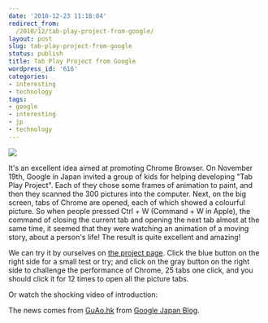 ```yaml
---
date: '2010-12-23 11:18:04'
redirect_from:
  /2010/12/tab-play-project-from-google/
layout: post
slug: tab-play-project-from-google
status: publish
title: Tab Play Project from Google
wordpress_id: '616'
categories:
- interesting
- technology
tags:
- google
- interesting
- jp
- technology
---
```


![](http://storage.live.com/items/EC6B0834F33461C1!131?filename=tab-play-project-title.png)



It's an excellent idea aimed at promoting Chrome Browser.
On November 19th, Google in Japan invited a group of kids for helping developing "Tab Play Project". Each of they chose some frames of animation to paint, and then they scanned the 300 pictures into the computer. Next, on the big screen, tabs of Chrome are opened, each of which showed a colourful picture. So when people pressed Ctrl + W (Command + W in Apple), the command of closing the current tab and opening the next tab almost at the same time, it seemed that they were watching an animation of a moving story, about a person's life! The result is quite excellent and amazing!


We can try it by ourselves on [the project page](http://www.morewithgoogle.jp/tabplay/).
Click the blue button on the right side for a small test or try; and click on the gray button on the right side to challenge the performance of Chrome, 25 tabs one click, and you should click it for 12 times to open all the picture tabs.

Or watch the shocking video of introduction:


The news comes from [GuAo.hk](http://www.guao.hk/posts/google-japan-tab-play-project.html) from [Google Japan Blog](http://googlejapan.blogspot.com/2010/12/google-tab-play-project.html).
